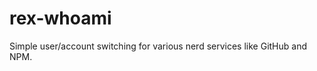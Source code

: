 rex-whoami
==========

Simple user/account switching for various nerd services like GitHub and NPM.
